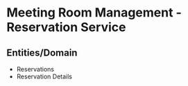 # Meeting Room Management - Reservation Service

## Entities/Domain

- Reservations
- Reservation Details
